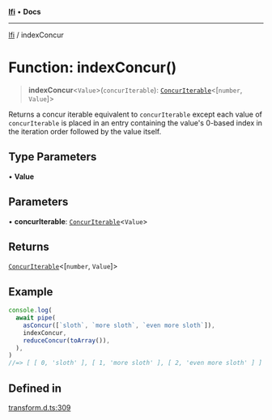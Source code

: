 [**lfi**](../readme.md) • **Docs**

---

[lfi](../globals.md) / indexConcur

# Function: indexConcur()

> **indexConcur**\<`Value`\>(`concurIterable`):
> [`ConcurIterable`](../type-aliases/ConcurIterable.md)\<[`number`, `Value`]\>

Returns a concur iterable equivalent to `concurIterable` except each value of
`concurIterable` is placed in an entry containing the value's 0-based index in
the iteration order followed by the value itself.

## Type Parameters

• **Value**

## Parameters

• **concurIterable**:
[`ConcurIterable`](../type-aliases/ConcurIterable.md)\<`Value`\>

## Returns

[`ConcurIterable`](../type-aliases/ConcurIterable.md)\<[`number`, `Value`]\>

## Example

```js
console.log(
  await pipe(
    asConcur([`sloth`, `more sloth`, `even more sloth`]),
    indexConcur,
    reduceConcur(toArray()),
  ),
)
//=> [ [ 0, 'sloth' ], [ 1, 'more sloth' ], [ 2, 'even more sloth' ] ]
```

## Defined in

[transform.d.ts:309](https://github.com/TomerAberbach/lfi/blob/c9ef1bf4d1040d7f49c52b70b358c019e55f524d/src/operations/transform.d.ts#L309)
